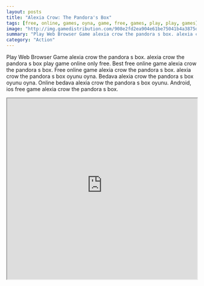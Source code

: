 ```yaml
---
layout: posts
title: "Alexia Crow: The Pandora's Box"
tags: [free, online, games, oyna, game, free, games, play, play, games]
image: "http://img.gamedistribution.com/908e2fd2ea904e61be75041b4a3875dc.jpg"
summary: "Play Web Browser Game alexia crow the pandora s box. alexia crow the pandora s box play game online only free. Best free online game alexia crow the pandora s box. Free online game alexia crow the pandora s box. alexia crow the pandora s box oyunu oyna. Bedava alexia crow the pandora s box oyunu oyna. Online bedava alexia crow the pandora s box oyunu. Android, ios free game alexia crow the pandora s box."
category: "Action"
---
```


Play Web Browser Game alexia crow the pandora s box. alexia crow the pandora s box play game online only free. Best free online game alexia crow the pandora s box. Free online game alexia crow the pandora s box. alexia crow the pandora s box oyunu oyna. Bedava alexia crow the pandora s box oyunu oyna. Online bedava alexia crow the pandora s box oyunu. Android, ios free game alexia crow the pandora s box.

<iframe width="100%" height="480px;" src="http://flash.gamedistribution.com?game=908e2fd2ea904e61be75041b4a3875dc"></iframe>